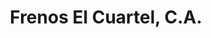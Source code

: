 ---
title: "Frenos El Cuartel, C.A."
url: /caracas/frenos-el-cuartel-c-a/
shop: piezas de automóviles
---